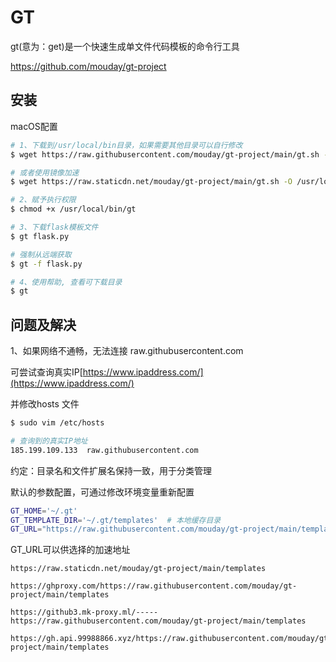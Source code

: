 # GT

gt(意为：get)是一个快速生成单文件代码模板的命令行工具

https://github.com/mouday/gt-project

## 安装 

macOS配置

```bash
# 1、下载到/usr/local/bin目录，如果需要其他目录可以自行修改
$ wget https://raw.githubusercontent.com/mouday/gt-project/main/gt.sh -O /usr/local/bin/gt

# 或者使用镜像加速
$ wget https://raw.staticdn.net/mouday/gt-project/main/gt.sh -O /usr/local/bin/gt

# 2、赋予执行权限
$ chmod +x /usr/local/bin/gt

# 3、下载flask模板文件
$ gt flask.py

# 强制从远端获取
$ gt -f flask.py

# 4、使用帮助, 查看可下载目录
$ gt

```

## 问题及解决

1、如果网络不通畅，无法连接 raw.githubusercontent.com

可尝试查询真实IP[https://www.ipaddress.com/](https://www.ipaddress.com/)

并修改hosts 文件
```bash
$ sudo vim /etc/hosts

# 查询到的真实IP地址
185.199.109.133  raw.githubusercontent.com
```

约定：目录名和文件扩展名保持一致，用于分类管理

默认的参数配置，可通过修改环境变量重新配置
```bash
GT_HOME='~/.gt'
GT_TEMPLATE_DIR='~/.gt/templates'  # 本地缓存目录
GT_URL="https://raw.githubusercontent.com/mouday/gt-project/main/templates"
```

GT_URL可以供选择的加速地址
```
https://raw.staticdn.net/mouday/gt-project/main/templates

https://ghproxy.com/https://raw.githubusercontent.com/mouday/gt-project/main/templates

https://github3.mk-proxy.ml/-----https://raw.githubusercontent.com/mouday/gt-project/main/templates

https://gh.api.99988866.xyz/https://raw.githubusercontent.com/mouday/gt-project/main/templates

```